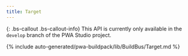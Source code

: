 ```yaml
---
title: Target
---
```


{: .bs-callout .bs-callout-info}
This API is currently only available in the `develop` branch of the PWA Studio project.

<!--
The reference doc content is generated automatically from the source code.
To update this section, update the doc blocks in the source code
-->

{% include auto-generated/pwa-buildpack/lib/BuildBus/Target.md %}
